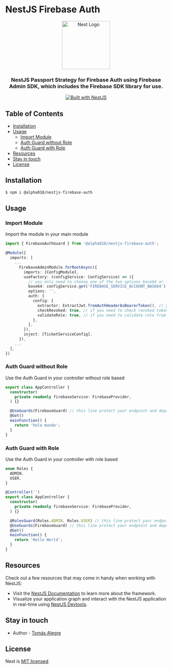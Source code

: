 # NestJS Firebase Auth

<div align="center">
  <a href="http://nestjs.com/" target="_blank">
    <img src="https://nestjs.com/img/logo_text.svg" width="150" alt="Nest Logo" />
  </a>
</div>

<h3 align="center">NestJS Passport Strategy for Firebase Auth using Firebase Admin SDK, which includes the Firebase SDK library for use.</h3>

<div align="center">
  <a href="https://nestjs.com" target="_blank">
    <img src="https://img.shields.io/badge/built%20with-NestJs-red.svg" alt="Built with NestJS">
  </a>
</div>

## Table of Contents
- [Installation](#installation)
- [Usage](#usage)
    - [Import Module](#import-module)
    - [Auth Guard without Role](#auth-guard-without-role)
    - [Auth Guard with Role](#auth-guard-with-role)
- [Resources](#resources)
- [Stay in touch](#stay-in-touch)
- [License](#license)

## Installation
```bash
$ npm i @alpha018/nestjs-firebase-auth
```

## Usage

### Import Module
Import the module in your main module
```ts
import { FirebaseAuthGuard } from '@alpha018/nestjs-firebase-auth';

@Module({
  imports: [
    ...
      FirebaseAdminModule.forRootAsync({
        imports: [ConfigModule],
        useFactory: (configService: ConfigService) => ({
          // you only need to choose one of the two options base64 or firebase option
          base64: configService.get('FIREBASE_SERVICE_ACCOUNT_BASE64'), // service account json string in base 64
          options: '',
          auth: {
            config: {
              extractor: ExtractJwt.fromAuthHeaderAsBearerToken(), // you can choose your extractor from passport lib
              checkRevoked: true, // if you need to check revoked token from firebase set this param in true
              validateRole: true, // if you need to validate role from firebase set this param in true
            },
          },
        }),
        inject: [TicketServiceConfig],
      }),
    ...
  ],
})
```

### Auth Guard without Role
Use the Auth Guard in your controller without role based
```ts
export class AppController {
  constructor(
    private readonly firebaseService: FirebaseProvider,
  ) {}

  @UseGuards(FirebaseGuard) // this line protect your endpoint and depending of the parameter validateRole, validate the role of the user
  @Get()
  mainFunction() {
    return 'hola mundo';
  }
}
```

### Auth Guard with Role

Use the Auth Guard in your controller with role based
```ts
enum Roles {
  ADMIN,
  USER,
}

@Controller('')
export class AppController {
  constructor(
    private readonly firebaseService: FirebaseProvider,
  ) {}

  @RolesGuard(Roles.ADMIN, Roles.USER) // this line protect your endpoint reading the custom claims of firebase user
  @UseGuards(FirebaseGuard) // this line protect your endpoint and depending of the parameter validateRole, validate the role of the user
  @Get()
  mainFunction() {
    return 'Hello World';
  }
}
```
## Resources

Check out a few resources that may come in handy when working with NestJS:

- Visit the [NestJS Documentation](https://docs.nestjs.com) to learn more about the framework.
- Visualize your application graph and interact with the NestJS application in real-time using [NestJS Devtools](https://devtools.nestjs.com).


## Stay in touch

- Author - [Tomás Alegre](https://github.com/Alpha018)

## License

Nest is [MIT licensed](https://github.com/nestjs/nest/blob/master/LICENSE).
